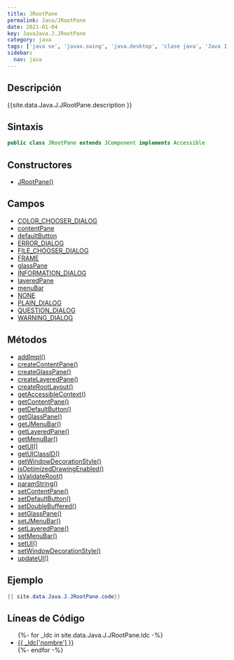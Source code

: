 ```yaml
---
title: JRootPane
permalink: Java/JRootPane
date: 2021-01-04
key: JavaJava.J.JRootPane
category: java
tags: ['java se', 'javax.swing', 'java.desktop', 'clase java', 'Java 1.2']
sidebar: 
  nav: java
---
```


## Descripción
{{site.data.Java.J.JRootPane.description }}

## Sintaxis
~~~java
public class JRootPane extends JComponent implements Accessible
~~~

## Constructores
* [JRootPane()](/Java/JRootPane/JRootPane/)

## Campos
* [COLOR_CHOOSER_DIALOG](/Java/JRootPane/COLOR_CHOOSER_DIALOG)
* [contentPane](/Java/JRootPane/contentPane)
* [defaultButton](/Java/JRootPane/defaultButton)
* [ERROR_DIALOG](/Java/JRootPane/ERROR_DIALOG)
* [FILE_CHOOSER_DIALOG](/Java/JRootPane/FILE_CHOOSER_DIALOG)
* [FRAME](/Java/JRootPane/FRAME)
* [glassPane](/Java/JRootPane/glassPane)
* [INFORMATION_DIALOG](/Java/JRootPane/INFORMATION_DIALOG)
* [layeredPane](/Java/JRootPane/layeredPane)
* [menuBar](/Java/JRootPane/menuBar)
* [NONE](/Java/JRootPane/NONE)
* [PLAIN_DIALOG](/Java/JRootPane/PLAIN_DIALOG)
* [QUESTION_DIALOG](/Java/JRootPane/QUESTION_DIALOG)
* [WARNING_DIALOG](/Java/JRootPane/WARNING_DIALOG)

## Métodos
* [addImpl()](/Java/JRootPane/addImpl)
* [createContentPane()](/Java/JRootPane/createContentPane)
* [createGlassPane()](/Java/JRootPane/createGlassPane)
* [createLayeredPane()](/Java/JRootPane/createLayeredPane)
* [createRootLayout()](/Java/JRootPane/createRootLayout)
* [getAccessibleContext()](/Java/JRootPane/getAccessibleContext)
* [getContentPane()](/Java/JRootPane/getContentPane)
* [getDefaultButton()](/Java/JRootPane/getDefaultButton)
* [getGlassPane()](/Java/JRootPane/getGlassPane)
* [getJMenuBar()](/Java/JRootPane/getJMenuBar)
* [getLayeredPane()](/Java/JRootPane/getLayeredPane)
* [getMenuBar()](/Java/JRootPane/getMenuBar)
* [getUI()](/Java/JRootPane/getUI)
* [getUIClassID()](/Java/JRootPane/getUIClassID)
* [getWindowDecorationStyle()](/Java/JRootPane/getWindowDecorationStyle)
* [isOptimizedDrawingEnabled()](/Java/JRootPane/isOptimizedDrawingEnabled)
* [isValidateRoot()](/Java/JRootPane/isValidateRoot)
* [paramString()](/Java/JRootPane/paramString)
* [setContentPane()](/Java/JRootPane/setContentPane)
* [setDefaultButton()](/Java/JRootPane/setDefaultButton)
* [setDoubleBuffered()](/Java/JRootPane/setDoubleBuffered)
* [setGlassPane()](/Java/JRootPane/setGlassPane)
* [setJMenuBar()](/Java/JRootPane/setJMenuBar)
* [setLayeredPane()](/Java/JRootPane/setLayeredPane)
* [setMenuBar()](/Java/JRootPane/setMenuBar)
* [setUI()](/Java/JRootPane/setUI)
* [setWindowDecorationStyle()](/Java/JRootPane/setWindowDecorationStyle)
* [updateUI()](/Java/JRootPane/updateUI)

## Ejemplo
~~~java
{{ site.data.Java.J.JRootPane.code}}
~~~

## Líneas de Código
<ul>
{%- for _ldc in site.data.Java.J.JRootPane.ldc -%}
   <li>
       <a href="{{_ldc['url'] }}">{{ _ldc['nombre'] }}</a>
   </li>
{%- endfor -%}
</ul>
